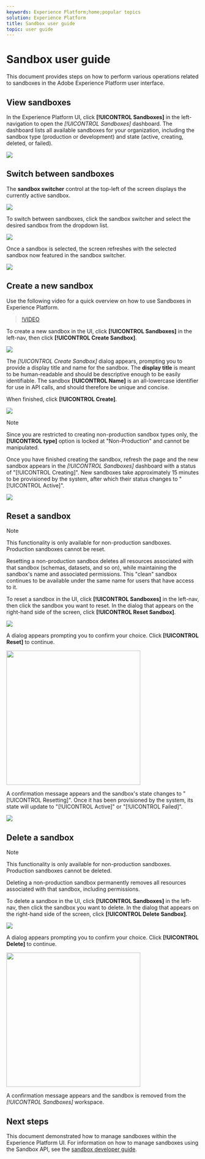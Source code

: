 ```yaml
---
keywords: Experience Platform;home;popular topics
solution: Experience Platform
title: Sandbox user guide
topic: user guide
---
```


# Sandbox user guide

This document provides steps on how to perform various operations related to sandboxes in the Adobe Experience Platform user interface.

## View sandboxes

In the Experience Platform UI, click **[!UICONTROL Sandboxes]** in the left-navigation to open the _[!UICONTROL Sandboxes]_ dashboard. The dashboard lists all available sandboxes for your organization, including the sandbox type (production or development) and state (active, creating, deleted, or failed).

![](../images/ui/sandboxes-tab.png)

## Switch between sandboxes

The **sandbox switcher** control at the top-left of the screen displays the currently active sandbox.

![](../images/ui/sandbox-selector.png)

To switch between sandboxes, click the sandbox switcher and select the desired sandbox from the dropdown list.

![](../images/ui/switch-sandbox.png)

Once a sandbox is selected, the screen refreshes with the selected sandbox now featured in the sandbox switcher.

![](../images/ui/sandbox-switched.png)

## Create a new sandbox

Use the following video for a quick overview on how to use Sandboxes in Experience Platform.

>[!VIDEO](https://video.tv.adobe.com/v/29838/?quality=12&learn=on)

To create a new sandbox in the UI, click **[!UICONTROL Sandboxes]** in the left-nav, then click **[!UICONTROL Create Sandbox]**.

![](../images/ui/create-sandbox-button.png)

The _[!UICONTROL Create Sandbox]_ dialog appears, prompting you to provide a display title and name for the sandbox. The **display title** is meant to be human-readable and should be descriptive enough to be easily identifiable. The sandbox **[!UICONTROL Name]** is an all-lowercase identifier for use in API calls, and should therefore be unique and concise.

When finished, click **[!UICONTROL Create]**.

![](../images/ui/create-sandbox-dialog.png)

>[!NOTE]
>
>Since you are restricted to creating non-production sandbox types only, the **[!UICONTROL type]** option is locked at "Non-Production" and cannot be manipulated.

Once you have finished creating the sandbox, refresh the page and the new sandbox appears in the _[!UICONTROL Sandboxes]_ dashboard with a status of "[!UICONTROL Creating]". New sandboxes take approximately 15 minutes to be provisioned by the system, after which their status changes to "[!UICONTROL Active]".

![](../images/ui/sandbox-created.png)

## Reset a sandbox

>[!NOTE]
>
>This functionality is only available for non-production sandboxes. Production sandboxes cannot be reset.

Resetting a non-production sandbox deletes all resources associated with that sandbox (schemas, datasets, and so on), while maintaining the sandbox's name and associated permissions. This "clean" sandbox continues to be available under the same name for users that have access to it.

To reset a sandbox in the UI, click **[!UICONTROL Sandboxes]** in the left-nav, then click the sandbox you want to reset. In the dialog that appears on the right-hand side of the screen, click **[!UICONTROL Reset Sandbox]**.

![](../images/ui/reset-sandbox-button.png)

A dialog appears prompting you to confirm your choice. Click **[!UICONTROL Reset]** to continue.

<img src='../images/ui/reset-are-you-sure.png' width=350><br>

A confirmation message appears and the sandbox's state changes to "[!UICONTROL Resetting]". Once it has been provisioned by the system, its state will update to "[!UICONTROL Active]" or "[!UICONTROL Failed]".

![](../images/ui/sandbox-resetting.png)

## Delete a sandbox

>[!NOTE]
>
>This functionality is only available for non-production sandboxes. Production sandboxes cannot be deleted.

Deleting a non-production sandbox permanently removes all resources associated with that sandbox, including permissions.

 To delete a sandbox in the UI, click **[!UICONTROL Sandboxes]** in the left-nav, then click the sandbox you want to delete. In the dialog that appears on the right-hand side of the screen, click **[!UICONTROL Delete Sandbox]**.

![](../images/ui/delete-sandbox-button.png)

A dialog appears prompting you to confirm your choice. Click **[!UICONTROL Delete]** to continue.

<img src='../images/ui/delete-are-you-sure.png' width=350><br>

A confirmation message appears and the sandbox is removed from the _[!UICONTROL Sandboxes]_ workspace. 

## Next steps

This document demonstrated how to manage sandboxes within the Experience Platform UI. For information on how to manage sandboxes using the Sandbox API, see the [sandbox developer guide](../api/getting-started.md).